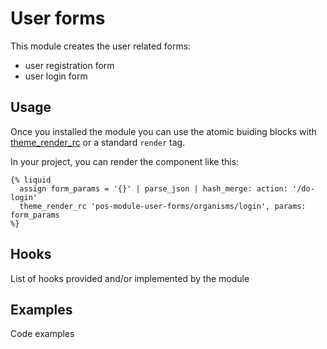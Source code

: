 # User forms

This module creates the user related forms:
- user registration form
- user login form

## Usage

Once you installed the module you can use the atomic buiding blocks with [theme_render_rc](https://documentation.platformos.com/api-reference/liquid/platformos-tags#theme_render_rc) or a standard `render` tag.

In your project, you can render the component like this:

```
{% liquid
  assign form_params = '{}' | parse_json | hash_merge: action: '/do-login'
  theme_render_rc 'pos-module-user-forms/organisms/login', params: form_params
%}
```

## Hooks

List of hooks provided and/or implemented by the module

## Examples

Code examples
